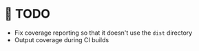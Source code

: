 # 📃 TODO

* Fix coverage reporting so that it doesn't use the `dist` directory
* Output coverage during CI builds

